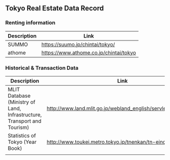 ## Tokyo Real Estate Data Record 



### Renting information



| Description | Link                                   |
| ----------- | -------------------------------------- |
| SUMMO       | https://suumo.jp/chintai/tokyo/        |
| athome      | https://www.athome.co.jp/chintai/tokyo |





### Historical & Transaction Data 

| Description                              | Link                                     |
| ---------------------------------------- | ---------------------------------------- |
| MLIT Database (Ministry of Land, Infrastructure, Transport and Tourism) | http://www.land.mlit.go.jp/webland_english/servlet/MainServlet |
| Statistics of Tokyo (Year Book)          | http://www.toukei.metro.tokyo.jp/tnenkan/tn-eindex.htm |
|                                          |                                          |



